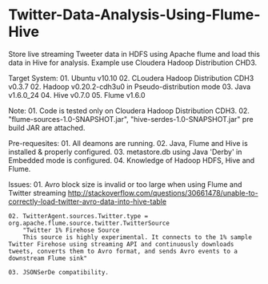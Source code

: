 # Twitter-Data-Analysis-Using-Flume-Hive
Store live streaming Tweeter data in HDFS using Apache flume and load this data in Hive for analysis. Example use Cloudera Hadoop Distribution CHD3.

Target System:
	01. Ubuntu v10.10
	02. CLoudera Hadoop Distribution CDH3 v0.3.7
	02. Hadoop v0.20.2-cdh3u0 in Pseudo-distribution mode
	03. Java v1.6.0_24
	04. Hive v0.7.0
	05. Flume v1.6.0

Note:
	01. Code is tested only on Cloudera Hadoop Distribution CDH3. 
	02. "flume-sources-1.0-SNAPSHOT.jar", "hive-serdes-1.0-SNAPSHOT.jar" pre build JAR are attached.

Pre-requesites:
	01. All deamons are running.
	02. Java, Flume and Hive is installed & properly configured.
	03. metastore.db using Java 'Derby' in Embedded mode is configured.
	04. Knowledge of Hadoop HDFS, Hive and Flume.

Issues:
	01. Avro block size is invalid or too large when using Flume and Twitter streaming
		http://stackoverflow.com/questions/30661478/unable-to-correctly-load-twitter-avro-data-into-hive-table

	02. TwitterAgent.sources.Twitter.type = org.apache.flume.source.twitter.TwitterSource
		"Twitter 1% Firehose Source
		This source is highly experimental. It connects to the 1% sample Twitter Firehose using streaming API and continuously downloads tweets, converts them to Avro format, and sends Avro events to a downstream Flume sink"
		
	03. JSONSerDe compatibility.
